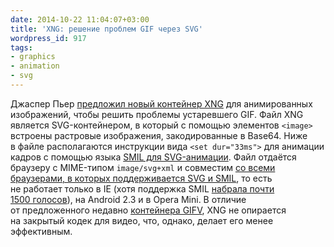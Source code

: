 ```yaml
---
date: 2014-10-22 11:04:07+03:00
title: 'XNG: решение проблем GIF через SVG'
wordpress_id: 917
tags:
- graphics
- animation
- svg
---
```


Джаспер Пьер [предложил новый контейнер XNG][1] для анимированных изображений, чтобы решить проблемы устаревшего GIF. Файл XNG является SVG-контейнером, в который с помощью элементов `<image>` встроены растровые изображения, закодированные в Base64. Ниже в файле располагаются инструкции вида `<set dur="33ms">` для анимации кадров с помощью языка [SMIL для SVG-анимации][2]. Файл отдаётся браузеру с MIME-типом `image/svg+xml` и совместим [со всеми браузерами, в которых поддерживается SVG и SMIL][3], то есть не работает только в IE (хотя поддержка SMIL [набрала почти 1500 голосов][4]), на Android 2.3 и в Opera Mini. В отличие от предложенного недавно [контейнера GIFV][5], XNG не опирается на закрытый кодек для видео, что, однако, делает его менее эффективным.

[1]: http://blog.mecheye.net/2014/10/xng-gifs-but-better-and-also-magical/
[2]: http://www.w3.org/TR/SVG/animate.html
[3]: http://caniuse.com/svg-smil
[4]: https://wpdev.uservoice.com/forums/257854-internet-explorer-platform/suggestions/6509024-svg-animation-elements
[5]: http://imgur.com/blog/2014/10/09/introducing-gifv/
